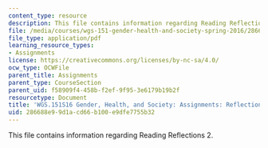 ```yaml
---
content_type: resource
description: This file contains information regarding Reading Reflections 2.
file: /media/courses/wgs-151-gender-health-and-society-spring-2016/286688e99d1acd66b100e9dfe7755b32_MITWGS_151S16_Reflection2.pdf
file_type: application/pdf
learning_resource_types:
- Assignments
license: https://creativecommons.org/licenses/by-nc-sa/4.0/
ocw_type: OCWFile
parent_title: Assignments
parent_type: CourseSection
parent_uid: f58909f4-458b-f2ef-9f95-3e6179b19b2f
resourcetype: Document
title: 'WGS.151S16 Gender, Health, and Society: Assignments: Reflection 2'
uid: 286688e9-9d1a-cd66-b100-e9dfe7755b32
---
```

This file contains information regarding Reading Reflections 2.
